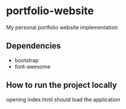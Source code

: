# portfolio-website
My personal portfolio website implementation

## Dependencies
- bootstrap
- font-awesome

## How to run the project locally
opening index.html should load the application

